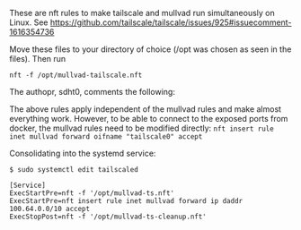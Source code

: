 These are nft rules to make tailscale and mullvad run simultaneously on Linux. See https://github.com/tailscale/tailscale/issues/925#issuecomment-1616354736

Move these files to your directory of choice (/opt was chosen as seen in the files). Then run
```
nft -f /opt/mullvad-tailscale.nft
```

The authopr, sdht0, comments the following:

The above rules apply independent of the mullvad rules and make almost everything work. However, to be able to connect to the exposed ports from docker, the mullvad rules need to be modified directly: `nft insert rule inet mullvad forward oifname "tailscale0" accept`

Consolidating into the systemd service:

```
$ sudo systemctl edit tailscaled
```
```
[Service]
ExecStartPre=nft -f '/opt/mullvad-ts.nft'
ExecStartPre=nft insert rule inet mullvad forward ip daddr 100.64.0.0/10 accept
ExecStopPost=nft -f '/opt/mullvad-ts-cleanup.nft'
```
